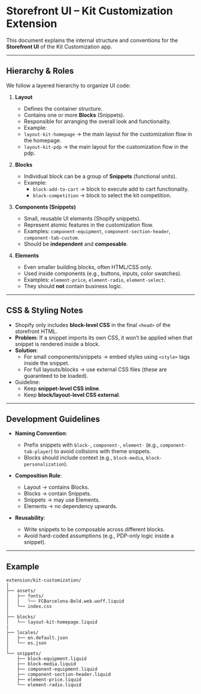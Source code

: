 # Storefront UI – Kit Customization Extension

This document explains the internal structure and conventions for the **Storefront UI** of the Kit Customization app.

---

## Hierarchy & Roles

We follow a layered hierarchy to organize UI code:

1. **Layout**  
   - Defines the container structure.  
   - Contains one or more **Blocks** (Snippets).  
   - Responsible for arranging the overall look and functionality.
   - Example: 
    - `layout-kit-homepage` → the main layout for the customization flow in the homepage.
    - `layout-kit-pdp` → the main layout for the customization flow in the pdp.

2. **Blocks**  
   - Individual block can be a group of **Snippets** (functional units).  
   - Example:  
     - `block-add-to-cart` → block to execute add to cart functionality.  
     - `block-competition` → block to select the kit competition.

3. **Components (Snippets)**  
   - Small, reusable UI elements (Shopify snippets).
   - Represent atomic features in the customization flow.  
   - Examples: `component-equipment`, `component-section-header`, `component-tab-custom`.  
   - Should be **independent** and **composable**.

4. **Elements**  
   - Even smaller building blocks, often HTML/CSS only.  
   - Used inside components (e.g., buttons, inputs, color swatches).  
   - Examples: `element-price`, `element-radio`, `element-select`.
   - They should **not** contain business logic.

---

## CSS & Styling Notes

- Shopify only includes **block-level CSS** in the final `<head>` of the storefront HTML.  
- **Problem**: If a snippet imports its own CSS, it won’t be applied when that snippet is rendered inside a block.  
- **Solution**:  
  - For small components/snippets → embed styles using `<style>` tags inside the snippet.  
  - For full layouts/blocks → use external CSS files (these are guaranteed to be loaded).  
- Guideline:  
  - Keep **snippet-level CSS inline**.  
  - Keep **block/layout-level CSS external**.

---

## Development Guidelines

- **Naming Convention**:  
  - Prefix snippets with `block-`, `component-`, `element-` (e.g., `component-tab-player`) to avoid collisions with theme snippets.  
  - Blocks should include context (e.g., `block-media`, `block-personalization`).  

- **Composition Rule**:  
  - Layout → contains Blocks.  
  - Blocks → contain Snippets.  
  - Snippets → may use Elements.  
  - Elements → no dependency upwards.

- **Reusability**:  
  - Write snippets to be composable across different blocks.  
  - Avoid hard-coded assumptions (e.g., PDP-only logic inside a snippet).  

---

## Example

```text
extension/kit-customization/
│
├── assets/
│   ├── fonts/
│   |   └── FCBarcelona-Bold.web.woff.liquid
│   └── index.css
│
├── blocks/
│   └── layout-kit-homepage.liquid
|
├── locales/
│   ├── en.default.json
│   └── es.json
│
└── snippets/
    ├── block-equipment.liquid
    ├── block-media.liquid
    ├── component-equipment.liquid
    ├── component-section-header.liquid
    ├── element-price.liquid
    └── element-radio.liquid

